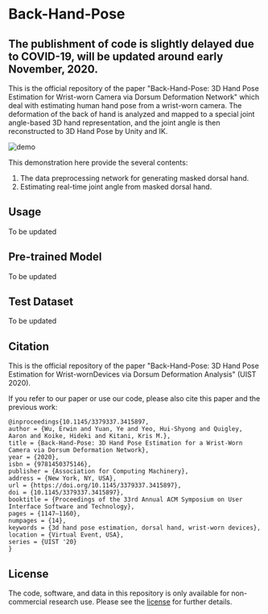 #  Back-Hand-Pose

## The publishment of code is slightly delayed due to COVID-19, will be updated around early November, 2020.
This is the official repository of the paper "Back-Hand-Pose: 3D Hand Pose Estimation for Wrist-worn Camera via Dorsum Deformation Network" which deal with estimating human hand pose from a wrist-worn camera. The deformation of the back of hand is analyzed and mapped to a special joint angle-based 3D hand representation, and the joint angle is then reconstructed to 3D Hand Pose by Unity and IK.

![demo](https://github.com/erwinwu211/Back-Hand-Pose/blob/master/fig/teaser.gif?raw=true)

This demonstration here provide the several contents:
1. The data preprocessing network for generating masked dorsal hand.
2. Estimating real-time joint angle from masked dorsal hand.


## Usage
To be updated

## Pre-trained Model
To be updated

## Test Dataset
To be updated

## Citation

This is the official repository of the paper "Back-Hand-Pose: 3D Hand Pose Estimation for Wrist-wornDevices via Dorsum Deformation Analysis" (UIST 2020).

If you refer to our paper or use our code, please also cite this paper and the previous work:
```
@inproceedings{10.1145/3379337.3415897,
author = {Wu, Erwin and Yuan, Ye and Yeo, Hui-Shyong and Quigley, Aaron and Koike, Hideki and Kitani, Kris M.},
title = {Back-Hand-Pose: 3D Hand Pose Estimation for a Wrist-Worn Camera via Dorsum Deformation Network},
year = {2020},
isbn = {9781450375146},
publisher = {Association for Computing Machinery},
address = {New York, NY, USA},
url = {https://doi.org/10.1145/3379337.3415897},
doi = {10.1145/3379337.3415897},
booktitle = {Proceedings of the 33rd Annual ACM Symposium on User Interface Software and Technology},
pages = {1147–1160},
numpages = {14},
keywords = {3d hand pose estimation, dorsal hand, wrist-worn devices},
location = {Virtual Event, USA},
series = {UIST '20}
}
```

## License
The code, software, and data in this repository is only available for non-commercial research use. Please see the [license](https://github.com/erwinwu211/Back-Hand-Pose/blob/master/LICENSE) for further details.

